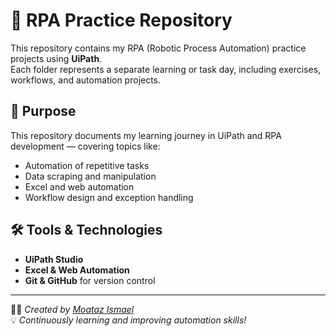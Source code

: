 # 🤖 RPA Practice Repository

This repository contains my RPA (Robotic Process Automation) practice projects using **UiPath**.  
Each folder represents a separate learning or task day, including exercises, workflows, and automation projects.

## 🧠 Purpose
This repository documents my learning journey in UiPath and RPA development — covering topics like:
- Automation of repetitive tasks  
- Data scraping and manipulation  
- Excel and web automation  
- Workflow design and exception handling  

## 🛠️ Tools & Technologies
- **UiPath Studio**  
- **Excel & Web Automation**  
- **Git & GitHub** for version control  

---

👨‍💻 *Created by [Moataz Ismael](https://github.com/moatazismael)*  
💡 *Continuously learning and improving automation skills!*
